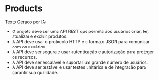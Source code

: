 # Products

Texto Gerado por IA:

* O projeto deve ser uma API REST que permita aos usuários criar, ler, atualizar e excluir produtos.
* A API deve usar o protocolo HTTP e o formato JSON para comunicar com os usuários.
* A API deve ser segura e usar autenticação e autorização para proteger os recursos.
* A API deve ser escalável e suportar um grande número de usuários.
* A API deve ser testável e usar testes unitários e de integração para garantir sua qualidade.
